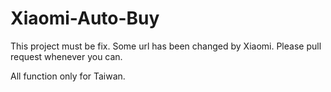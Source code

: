 # Xiaomi-Auto-Buy

This project must be fix.
Some url has been changed by Xiaomi.
Please pull request whenever you can.

All function only for Taiwan.
